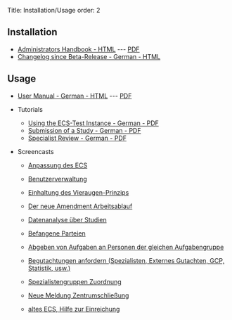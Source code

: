 Title: Installation/Usage
order: 2


## Installation

* [Administrators Handbook - HTML](../../admin-manual/index.html) --- [PDF](../../ecs-admin-manual.pdf)
* [Changelog since Beta-Release - German - HTML](changelog.html)
  

## Usage

* [User Manual - German - HTML](../../user-manual-de/index.html) --- [PDF](../../ecs-user-manual-de.pdf)

* Tutorials
    * [Using the ECS-Test Instance - German - PDF](../static/Ecs-testen.pdf)
    * [Submission of a Study - German - PDF](../static/Einreichung.pdf)
    * [Specialist Review - German - PDF](../static/Spezialistenbewertung.pdf)

* Screencasts
    * [Anpassung des ECS](https://youtu.be/V5LUr8lvOEo)
    * [Benutzerverwaltung](https://youtu.be/ig3WXG5ReqQ)
    * [Einhaltung des Vieraugen-Prinzips](https://youtu.be/p0XYeq21zFc)
    * [Der neue Amendment Arbeitsablauf](https://youtu.be/0VKlMbYZw9o)
    * [Datenanalyse über Studien](https://youtu.be/obNVdc6EbNc)
    * [Befangene Parteien](https://youtu.be/EHwMUj-b8s4)
    * [Abgeben von Aufgaben an Personen der gleichen Aufgabengruppe](https://youtu.be/-YBQmlqidpc)
    * [Begutachtungen anfordern (Spezialisten, Externes Gutachten, GCP, Statistik, usw.)](https://youtu.be/NZq6pXPb9EU)
    * [Spezialistengruppen Zuordnung](https://youtu.be/iKrd1slZpZk)
    * [Neue Meldung Zentrumschließung](https://youtu.be/2c4t4c2eZYc)
    
    * [altes ECS, Hilfe zur Einreichung](http://youtu.be/JZ8eTFn5Kk0)
